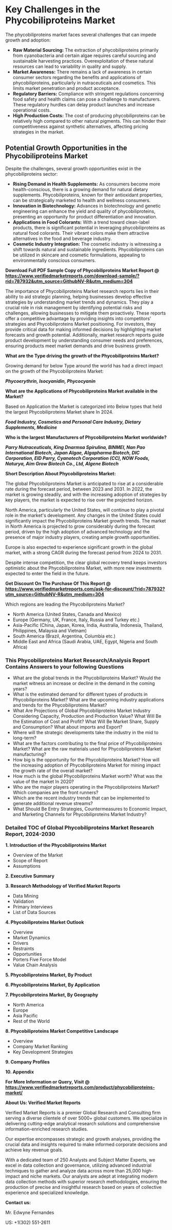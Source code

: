 <p class="">    <h1>Key Challenges in the Phycobiliproteins Market</h1>    <p>The phycobiliproteins market faces several challenges that can impede growth and adoption:</p>    <ul>        <li><strong>Raw Material Sourcing:</strong> The extraction of phycobiliproteins primarily from cyanobacteria and certain algae requires careful sourcing and sustainable harvesting practices. Overexploitation of these natural resources can lead to variability in quality and supply.</li>        <li><strong>Market Awareness:</strong> There remains a lack of awareness in certain consumer sectors regarding the benefits and applications of phycobiliproteins, particularly in nutraceuticals and cosmetics. This limits market penetration and product acceptance.</li>        <li><strong>Regulatory Barriers:</strong> Compliance with stringent regulations concerning food safety and health claims can pose a challenge to manufacturers. These regulatory hurdles can delay product launches and increase operational costs.</li>        <li><strong>High Production Costs:</strong> The cost of producing phycobiliproteins can be relatively high compared to other natural pigments. This can hinder their competitiveness against synthetic alternatives, affecting pricing strategies in the market.</li>    </ul>    <h2>Potential Growth Opportunities in the Phycobiliproteins Market</h1>    <p>Despite the challenges, several growth opportunities exist in the phycobiliproteins sector:</p>    <ul>        <li><strong>Rising Demand in Health Supplements:</strong> As consumers become more health-conscious, there is a growing demand for natural dietary supplements. Phycobiliproteins, known for their antioxidant properties, can be strategically marketed to health and wellness consumers.</li>        <li><strong>Innovation in Biotechnology:</strong> Advances in biotechnology and genetic engineering can enhance the yield and quality of phycobiliproteins, presenting an opportunity for product differentiation and innovation.</li>        <li><strong>Applications in Food Colorants:</strong> With a trend toward clean-label products, there is significant potential in leveraging phycobiliproteins as natural food colorants. Their vibrant colors make them attractive alternatives in the food and beverage industry.</li>        <li><strong>Cosmetic Industry Integration:</strong> The cosmetic industry is witnessing a shift towards natural and sustainable ingredients. Phycobiliproteins can be utilized in skincare and cosmetic formulations, appealing to environmentally conscious consumers.</li>    </ul></p><p class=""><strong>Download Full PDF Sample Copy of Phycobiliproteins Market Report @ <a href="https://www.verifiedmarketreports.com/download-sample/?rid=787932&utm_source=GithubNV-R&utm_medium=304" target="_blank">https://www.verifiedmarketreports.com/download-sample/?rid=787932&utm_source=GithubNV-R&utm_medium=304</a></strong></p><p>The importance of&nbsp;Phycobiliproteins Market research reports lies in their ability to aid strategic planning, helping businesses develop effective strategies by understanding market trends and dynamics. They play a crucial role in risk management by identifying potential risks and challenges, allowing businesses to mitigate them proactively. These reports offer a competitive advantage by providing insights into competitors' strategies and Phycobiliproteins Market positioning. For investors, they provide critical data for making informed decisions by highlighting market forecasts and growth potential. Additionally, market research reports guide product development by understanding consumer needs and preferences, ensuring products meet market demands and drive business growth.</p><p><strong>What are the&nbsp;Type driving the growth of the Phycobiliproteins Market?</strong></p><p id="" class="">Growing demand for below Type around the world has had a direct impact on the growth of the Phycobiliproteins Market:</p><p class=""><em><strong>Phycoerythrin, Isocyanidin, Phycocyanin</strong></em></p><p class=""><strong>What are the&nbsp;Applications&nbsp;of Phycobiliproteins Market available in the Market?</strong></p><p id="" class="">Based on Application the Market is categorized into Below types that held the largest Phycobiliproteins Market share In 2024.</p><p class=""><em><strong>Food Industry, Cosmetics and Personal Care Industry, Dietary Supplements, Medicine</strong></em></p><p class=""><strong>Who is the largest Manufacturers of Phycobiliproteins Market worldwide?</strong></p><p><em><strong>Parry Nutraceuticals, King Dnarmsa Spirulina, BINMEI, Nan Pao International Biotech, Japan Algae, Algapharma Biotech, DIC Corporation, EID Parry, Cyanotech Corporation (CC), NOW Foods, Naturya, Aim Grow Biotech Co., Ltd, Algene Biotech</strong></em></p><p id="" class=""><strong>Short Description About Phycobiliproteins Market:</strong></p><p>The global Phycobiliproteins Market is anticipated to rise at a considerable rate during the forecast period, between 2023 and 2031. In 2022, the market is growing steadily, and with the increasing adoption of strategies by key players, the market is expected to rise over the projected horizon.</p><p>North America, particularly the United States, will continue to play a pivotal role in the market's development. Any changes in the United States could significantly impact the Phycobiliproteins Market growth trends. The market in North America is projected to grow considerably during the forecast period, driven by the high adoption of advanced technology and the presence of major industry players, creating ample growth opportunities.</p><p>Europe is also expected to experience significant growth in the global market, with a strong CAGR during the forecast period from 2024 to 2031.</p><p>Despite intense competition, the clear global recovery trend keeps investors optimistic about the Phycobiliproteins Market, with more new investments expected to enter the field in the future.</p><p id="" class=""><strong>Get Discount On The Purchase Of This Report @ <a href="https://www.verifiedmarketreports.com/ask-for-discount/?rid=787932?utm_source=GithubNV-R&utm_medium=304" target="_blank">https://www.verifiedmarketreports.com/ask-for-discount/?rid=787932?utm_source=GithubNV-R&utm_medium=304</a></strong></p><p class="">Which regions are leading the Phycobiliproteins Market?</p><ul><li>North America (United States, Canada and Mexico)</li><li>Europe (Germany, UK, France, Italy, Russia and Turkey etc.)</li><li>Asia-Pacific (China, Japan, Korea, India, Australia, Indonesia, Thailand, Philippines, Malaysia and Vietnam)</li><li>South America (Brazil, Argentina, Columbia etc.)</li><li>Middle East and Africa (Saudi Arabia, UAE, Egypt, Nigeria and South Africa)</li></ul><h3 id="" class="">This Phycobiliproteins Market Research/Analysis Report Contains Answers to your following Questions</h3><ul><li>What are the global trends in the Phycobiliproteins Market? Would the market witness an increase or decline in the demand in the coming years?</li><li>What is the estimated demand for different types of products in Phycobiliproteins Market? What are the upcoming industry applications and trends for the Phycobiliproteins Market?</li><li>What Are Projections of Global Phycobiliproteins Market Industry Considering Capacity, Production and Production Value? What Will Be the Estimation of Cost and Profit? What Will Be Market Share, Supply and Consumption? What about imports and Export?</li><li>Where will the strategic developments take the industry in the mid to long-term?</li><li>What are the factors contributing to the final price of Phycobiliproteins Market? What are the raw materials used for Phycobiliproteins Market manufacturing?</li><li>How big is the opportunity for the Phycobiliproteins Market? How will the increasing adoption of Phycobiliproteins Market for mining impact the growth rate of the overall market?</li><li>How much is the global Phycobiliproteins Market worth? What was the value of the market In 2020?</li><li>Who are the major players operating in the Phycobiliproteins Market? Which companies are the front runners?</li><li>Which are the recent industry trends that can be implemented to generate additional revenue streams?</li><li>What Should Be Entry Strategies, Countermeasures to Economic Impact, and Marketing Channels for Phycobiliproteins Market Industry?</li></ul><h3 id="" class="">Detailed TOC of Global Phycobiliproteins Market Research Report, 2024-2030</h3><p id="" class=""><strong>1. Introduction of the Phycobiliproteins Market</strong></p><ul><li>Overview of the Market</li><li>Scope of Report</li><li>Assumptions</li></ul><p id="" class=""><strong>2. Executive Summary</strong></p><p id="" class=""><strong>3. Research Methodology of Verified Market Reports</strong></p><ul><li>Data Mining</li><li>Validation</li><li>Primary Interviews</li><li>List of Data Sources</li></ul><p id="" class=""><strong>4. Phycobiliproteins Market Outlook</strong></p><ul><li>Overview</li><li>Market Dynamics</li><li>Drivers</li><li>Restraints</li><li>Opportunities</li><li>Porters Five Force Model</li><li>Value Chain Analysis</li></ul><p id="" class=""><strong>5. Phycobiliproteins Market, By Product</strong></p><p id="" class=""><strong>6. Phycobiliproteins Market, By Application</strong></p><p id="" class=""><strong>7. Phycobiliproteins Market, By Geography</strong></p><ul><li>North America</li><li>Europe</li><li>Asia Pacific</li><li>Rest of the World</li></ul><p id="" class=""><strong>8. Phycobiliproteins Market Competitive Landscape</strong></p><ul><li>Overview</li><li>Company Market Ranking</li><li>Key Development Strategies</li></ul><p id="" class=""><strong>9. Company Profiles</strong></p><p id="" class=""><strong>10. Appendix</strong></p><p id="" class=""><strong>For More Information or Query, Visit @ <a href="https://www.verifiedmarketreports.com/product/phycobiliproteins-market/" target="_blank">https://www.verifiedmarketreports.com/product/phycobiliproteins-market/</a></strong></p><p id="" class=""><strong>About Us: Verified Market Reports</strong></p><p id="" class="">Verified Market Reports is a premier Global Research and Consulting firm serving a diverse clientele of over 5000+ global customers. We specialize in delivering cutting-edge analytical research solutions and comprehensive information-enriched research studies.</p><p id="" class="">Our expertise encompasses strategic and growth analyses, providing the crucial data and insights required to make informed corporate decisions and achieve key revenue goals.</p><p id="" class="">With a dedicated team of 250 Analysts and Subject Matter Experts, we excel in data collection and governance, utilizing advanced industrial techniques to gather and analyze data across more than 25,000 high-impact and niche markets. Our analysts are adept at integrating modern data collection methods with superior research methodologies, ensuring the production of precise and insightful research based on years of collective experience and specialized knowledge.</p><p id="" class=""><strong>Contact us:</strong></p><p id="" class="">Mr. Edwyne Fernandes</p><p id="" class="">US: +1(302) 551-2611</p>